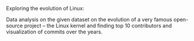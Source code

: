 Exploring the evolution of Linux:

Data analysis on the given dataset on the evolution of a very famous open-source project – the Linux kernel and finding top 10 contributors and visualization of commits over the years. 

